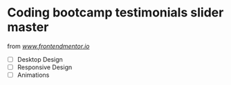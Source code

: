 # Coding bootcamp testimonials slider master

from *www.frontendmentor.io*

- [ ] Desktop Design
- [ ] Responsive Design
- [ ] Animations

